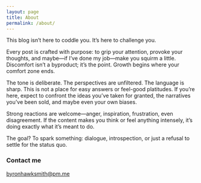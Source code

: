 ```yaml
---
layout: page
title: About
permalink: /about/
---
```


This blog isn’t here to coddle you. It’s here to challenge you.

Every post is crafted with purpose: to grip your attention, provoke your thoughts, and maybe—if I’ve done my job—make you squirm a little. Discomfort isn’t a byproduct; it’s the point. Growth begins where your comfort zone ends.

The tone is deliberate. The perspectives are unfiltered. The language is sharp. This is not a place for easy answers or feel-good platitudes. If you’re here, expect to confront the ideas you’ve taken for granted, the narratives you’ve been sold, and maybe even your own biases.

Strong reactions are welcome—anger, inspiration, frustration, even disagreement. If the content makes you think or feel anything intensely, it’s doing exactly what it’s meant to do.

The goal? To spark something: dialogue, introspection, or just a refusal to settle for the status quo.

### Contact me

[byronhawksmith@pm.me](mailto:byronhawksmith@pm.me)
